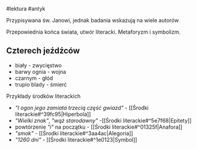 #lektura #antyk 

Przypisywana św. Janowi, jednak badania wskazują na wiele autorów

Przepowiednia końca świata, utwór literacki. Metaforyzm i symbolizm. 

## Czterech jeźdźców
- biały - zwycięstwo
- barwy ognia - wojna
- czarnym - głód
- trupio blady - śmierć

Przykłady środków literackich

- *"I ogon jego zamiata trzecią część gwiazd"* - [[Środki literackie#^39fc95|Hiperbola]]
- *"Wielki znak"*, *"wąż starodawny"* -[[Środki literackie#^5e7f68|Epitety]]
- powtórzenie *"i"* na początku - [[Środki literackie#^01325f|Anafora]]
- *"smok"* - [[Środki literackie#^3aa4ac|Alegoria]]
- *"1260 dni"* - [[Środki literackie#^1e0123|Symbol]]

